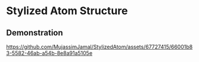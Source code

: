 # Stylized Atom Structure
## Demonstration


https://github.com/MujassimJamal/StylizedAtom/assets/67727415/66001b83-5582-46ab-a54b-8e8a91a5105e

